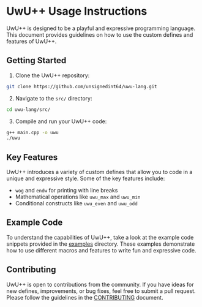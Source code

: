 # UwU++ Usage Instructions

UwU++ is designed to be a playful and expressive programming language. This document provides guidelines on how to use the custom defines and features of UwU++.

## Getting Started

1. Clone the UwU++ repository:

```bash
git clone https://github.com/unsignedint64/uwu-lang.git
```

2. Navigate to the `src/` directory:

```bash
cd uwu-lang/src/
```

3. Compile and run your UwU++ code:

```bash
g++ main.cpp -o uwu
./uwu
```

## Key Features

UwU++ introduces a variety of custom defines that allow you to code in a unique and expressive style. Some of the key features include:

- `wog` and `endw` for printing with line breaks
- Mathematical operations like `uwu_max` and `uwu_min`
- Conditional constructs like `uwu_even` and `uwu_odd`

## Example Code

To understand the capabilities of UwU++, take a look at the example code snippets provided in the [examples](./examples) directory. These examples demonstrate how to use different macros and features to write fun and expressive code.

## Contributing

UwU++ is open to contributions from the community. If you have ideas for new defines, improvements, or bug fixes, feel free to submit a pull request. Please follow the guidelines in the [CONTRIBUTING](../CONTRIBUTING.md) document.
